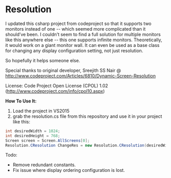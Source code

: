 # Resolution
I updated this csharp project from codeproject so that it supports two monitors instead of one -- which seemed more complicated than it should’ve been. I couldn’t seem to find a full solution for multiple monitors like this anywhere else -- this one supports infinite monitors. Theoretically, it would work on a giant monitor wall. It can even be used as a base class for changing any display configuration setting, not just resolution.

So hopefully it helps someone else. 

Special thanks to original developer, Sreejith SS Nair @ http://www.codeproject.com/Articles/6810/Dynamic-Screen-Resolution

License: Code Project Open License (CPOL) 1.02 (http://www.codeproject.com/info/cpol10.aspx)

**How To Use It:**

1. Load the project in VS2015
2. grab the resolution.cs file from this repository and use it in your project like this:
```csharp
int desiredWidth = 1024;
int desiredHeight = 768;
Screen screen = Screen.AllScreens[0];
Resolution.CResolution ChangeRes = new Resolution.CResolution(desiredWidth, desiredHeight, screen);
```

Todo:
* Remove redundant constants.
* Fix issue where display ordering configuration is lost.
